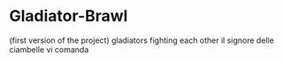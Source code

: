 # Gladiator-Brawl
(first version of the project) gladiators fighting each other
il signore delle ciambelle vi comanda
